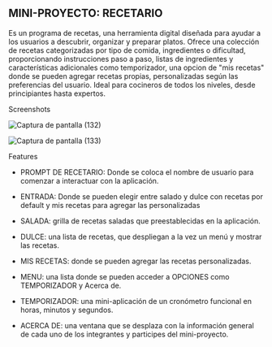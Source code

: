 ## MINI-PROYECTO: RECETARIO
Es un programa de recetas, una herramienta digital diseñada para ayudar a los usuarios a descubrir, organizar y preparar platos. Ofrece una colección de recetas categorizadas por tipo de comida, ingredientes o dificultad, proporcionando instrucciones paso a paso, listas de ingredientes y características adicionales como temporizador, una opcion de "mis recetas" donde se pueden agregar recetas propias, personalizadas según las preferencias del usuario. Ideal para cocineros de todos los niveles, desde principiantes hasta expertos.

Screenshots

![Captura de pantalla (132)](https://github.com/user-attachments/assets/85395109-13ed-4672-8e89-2ec797bcbc77)

![Captura de pantalla (133)](https://github.com/user-attachments/assets/b14f4f79-f385-4c3f-a849-976564ffd163)

Features
+ PROMPT DE RECETARIO: Donde se coloca el nombre de usuario para comenzar a interactuar con la aplicación.

+ ENTRADA: Donde se pueden elegir entre salado y dulce con recetas por default y mis recetas para agregar las personalizadas

+ SALADA: grilla de recetas saladas que preestablecidas en la aplicación.

+ DULCE: una lista de recetas, que despliegan a la vez un menú y mostrar las recetas.

+ MIS RECETAS: donde se pueden agregar las recetas personalizadas.

+ MENU: una lista donde se pueden acceder a OPCIONES como TEMPORIZADOR y Acerca de.

+ TEMPORIZADOR: una mini-aplicación de un cronómetro funcional en horas, minutos y segundos.

+ ACERCA DE: una ventana que se desplaza con la información general de cada uno de los integrantes y participes del mini-proyecto.
